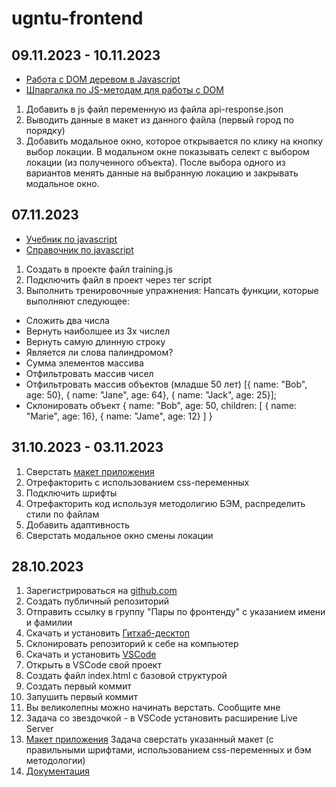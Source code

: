 # ugntu-frontend

## 09.11.2023 - 10.11.2023

- [Работа с DOM деревом в Javascript](https://monsterlessons.com/project/series/rabota-s-dom-derevom-v-javascript)
- [Шпаргалка по JS-методам для работы с DOM](https://habr.com/ru/companies/macloud/articles/557422/)

1. Добавить в js файл переменную из файла api-response.json
2. Выводить данные в макет из данного файла (первый город по порядку)
3. Добавить модальное окно, которое открывается по клику на кнопку выбор локации. В модальном окне показывать селект с выбором локации (из полученного объекта). После выбора одного из вариантов менять данные на выбранную локацию и закрывать модальное окно.

## 07.11.2023

- [Учебник по javascript](http://learn.javascript.ru/)
- [Справочник по javascript](https://doka.guide/js/)

1. Создать в проекте файл training.js
2. Подключить файл в проект через тег script
3. Выполнить тренировочные упражнения:
Напсать функции, которые выполняют следующее:
- Сложить два числа
- Вернуть наиболшее из 3х числел
- Вернуть самую длинную строку
- Является ли слова палиндромом?
- Сумма элементов массива
- Отфильтровать массив чисел
- Отфильтровать массив объектов (младше 50 лет) [{ name: "Bob", age: 50}, { name: "Jane", age: 64}, { name: "Jack", age: 25}];
- Склонировать объект { name: "Bob", age: 50, children: [ { name: "Marie", age: 16}, { name: "Jame", age: 12} ] }


## 31.10.2023 - 03.11.2023

1. Сверстать [макет приложения](https://www.figma.com/file/m3xcAAqGFkfCwF4ntoRhI4/Simple-Weather-App-Design-(Community)-(Copy)?type=design&node-id=0%3A1&mode=dev)
2. Отрефакторить с использованием css-переменных
3. Подключить шрифты
4. Отрефакторить код используя методолигию БЭМ, распределить стили по файлам
5. Добавить адаптивность
6. Сверстать модальное окно смены локации

## 28.10.2023

1. Зарегистрироваться на [github.com](https://github.com/)
2. Создать публичный репозиторий
3. Отправить ссылку в группу "Пары по фронтенду" с указанием имени и фамилии
4. Скачать и установить [Гитхаб-десктоп](https://desktop.github.com/)
5. Склонировать репозиторий к себе на компьютер
6. Скачать и установить [VSCode](https://code.visualstudio.com/)
7. Открыть в VSCode свой проект
8. Создать файл index.html с базовой структурой
9. Создать первый коммит
10. Запушить первый коммит
11. Вы великолепны можно начинать верстать. Сообщите мне
12. Задача со звездочкой - в VSCode установить расширение Live Server
13. [Макет приложения](https://www.figma.com/file/m3xcAAqGFkfCwF4ntoRhI4/Simple-Weather-App-Design-(Community)-(Copy)?type=design&node-id=0%3A1&mode=dev) Задача сверстать указанный макет (с правильными шрифтами, использованием css-переменных и бэм методологии)
14. [Документация](https://doka.guide/html/)
